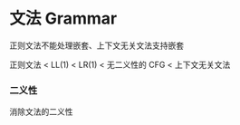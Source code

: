 # 文法 Grammar

正则文法不能处理嵌套、上下文无关文法支持嵌套

正则文法 < LL(1) < LR(1) < 无二义性的 CFG < 上下文无关文法

### 二义性

消除文法的二义性
